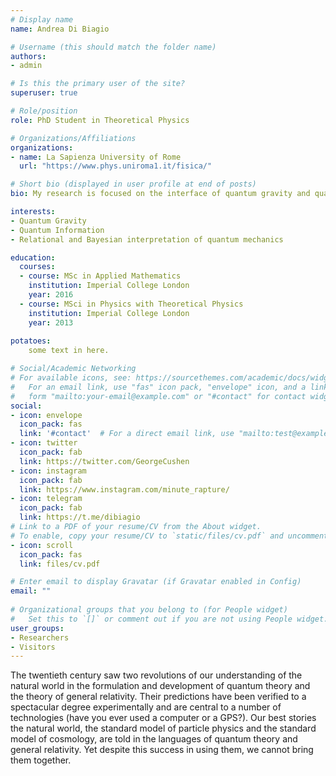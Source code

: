 ```yaml
---
# Display name
name: Andrea Di Biagio

# Username (this should match the folder name)
authors:
- admin

# Is this the primary user of the site?
superuser: true

# Role/position
role: PhD Student in Theoretical Physics

# Organizations/Affiliations
organizations:
- name: La Sapienza University of Rome
  url: "https://www.phys.uniroma1.it/fisica/"

# Short bio (displayed in user profile at end of posts)
bio: My research is focused on the interface of quantum gravity and quantum information. What can low energy quantum systems teach us about gravity?

interests:
- Quantum Gravity
- Quantum Information
- Relational and Bayesian interpretation of quantum mechanics

education:
  courses:
  - course: MSc in Applied Mathematics
    institution: Imperial College London
    year: 2016
  - course: MSci in Physics with Theoretical Physics
    institution: Imperial College London
    year: 2013
    
potatoes:
	some text in here.

# Social/Academic Networking
# For available icons, see: https://sourcethemes.com/academic/docs/widgets/#icons
#   For an email link, use "fas" icon pack, "envelope" icon, and a link in the
#   form "mailto:your-email@example.com" or "#contact" for contact widget.
social:
- icon: envelope
  icon_pack: fas
  link: '#contact'  # For a direct email link, use "mailto:test@example.org".
- icon: twitter
  icon_pack: fab
  link: https://twitter.com/GeorgeCushen
- icon: instagram
  icon_pack: fab
  link: https://www.instagram.com/minute_rapture/
- icon: telegram
  icon_pack: fab
  link: https://t.me/dibiagio
# Link to a PDF of your resume/CV from the About widget.
# To enable, copy your resume/CV to `static/files/cv.pdf` and uncomment the lines below.  
- icon: scroll
  icon_pack: fas
  link: files/cv.pdf

# Enter email to display Gravatar (if Gravatar enabled in Config)
email: ""
  
# Organizational groups that you belong to (for People widget)
#   Set this to `[]` or comment out if you are not using People widget.  
user_groups:
- Researchers
- Visitors
---
```


The twentieth century saw two revolutions of our understanding of the natural world in the formulation and development of quantum theory and the theory of general relativity. Their predictions have been verified to a spectacular degree experimentally and are central to a number of technologies (have you ever used a computer or a GPS?).
Our best stories the natural world, the standard model of particle physics and the standard model of cosmology, are told in the languages of quantum theory and general relativity.
Yet despite this success in using them, we cannot bring them together.

 
